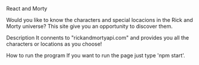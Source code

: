React and Morty

Would you like to know the characters and special locacions in the Rick and Morty universe? 
This site give you an opportunity to discover them.


Description
It connents to "rickandmortyapi.com" and provides you all the characters or locations as you choose!


How to run the program
If you want to run the page just type 'npm start'.
